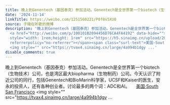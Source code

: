 ```yaml
---
title: 晚上到Genentech（基因泰克）参加活动。Genentech是全世界第一个biotech（生物技术）公司，也是湾区最大biopharma（生物制药）公司。今天认识了附近公司的同行，...
date: '2024-11-14'
linkTitle: https://weibo.com/1251560221/P0f8v5XU0
source: 子陵在听歌的微博
description: '晚上到Genentech（基因泰克）参加活动。Genentech是全世界第一个biotech（生物技术）公司，也是湾区最大biopharma（生物制药）公司。今天认识了附近公司的同行，包括Genentech和BioMarin科学家，UCSF和Kaiser的医生，安永的投资人，还有各种创业者。讨论最多的两个词：ADC和AI。
  <a href="http://weibo.com/p/100101B2094456D76CA4FA4192" data-hide=""><span class="url-icon"><img
  style="width: 1rem;height: 1rem" src="https://h5.sinaimg.cn/upload/2015/09/25/3/timeline_card_small_location_default.png"
  referrerpolicy="no-referrer"></span><span class="surl-text">美国·South San Francisco</span></a>
  <img style="" src="https://tvax4.sinaimg.cn/large/4a994b1dgy ...'
disable_comments: true
---
```

晚上到Genentech（基因泰克）参加活动。Genentech是全世界第一个biotech（生物技术）公司，也是湾区最大biopharma（生物制药）公司。今天认识了附近公司的同行，包括Genentech和BioMarin科学家，UCSF和Kaiser的医生，安永的投资人，还有各种创业者。讨论最多的两个词：ADC和AI。 <a href="http://weibo.com/p/100101B2094456D76CA4FA4192" data-hide=""><span class="url-icon"><img style="width: 1rem;height: 1rem" src="https://h5.sinaimg.cn/upload/2015/09/25/3/timeline_card_small_location_default.png" referrerpolicy="no-referrer"></span><span class="surl-text">美国·South San Francisco</span></a> <img style="" src="https://tvax4.sinaimg.cn/large/4a994b1dgy ...